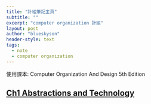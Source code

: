 ```yaml
---
title: "計組筆記主頁"
subtitle: ""
excerpt: "computer organization 計組"
layout: post
author: "blueskyson"
header-style: text
tags:
  - note
  - computer organization
---
```


使用課本: Computer Organization And Design 5th Edition

## [Ch1 Abstractions and Technology](/2021/07/03/computer-organization-ch-1)